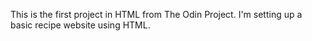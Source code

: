This is the first project in HTML from The Odin Project. I'm setting up a basic recipe website using HTML. 